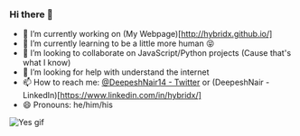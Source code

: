 ### Hi there 👋

- 🔭 I’m currently working on (My Webpage)[http://hybridx.github.io/]
- 🌱 I’m currently learning to be a little more human 😝
- 👯 I’m looking to collaborate on JavaScript/Python projects (Cause that's what I know)
- 🤔 I’m looking for help with understand the internet
- 📫 How to reach me: [@DeepeshNair14 - Twitter](https://twitter.com/DeepeshNair14) or (DeepeshNair - LinkedIn)[https://www.linkedin.com/in/hybridx/]
- 😄 Pronouns: he/him/his

![Yes gif](https://media.tenor.com/images/03d0fa556598caf3ee56b4726a7afd41/tenor.gif)
